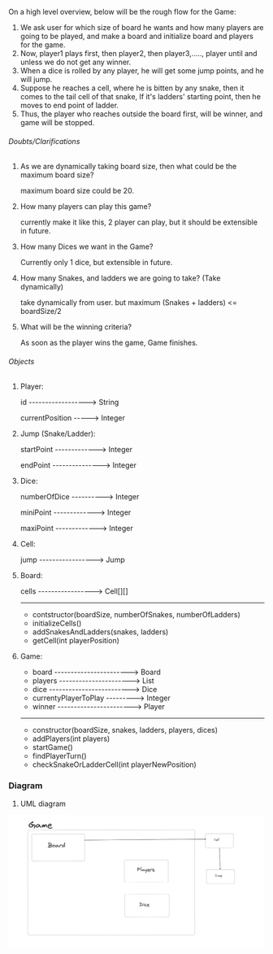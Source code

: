 On a high level overview, below will be the rough flow for the Game:
1. We ask user for which size of board he wants and how many players are going to be played, and make a board and initialize board and players for the game.
2. Now, player1 plays first, then player2, then player3,....., player until and unless we do not get any winner.
3. When a dice is rolled by any player, he will get some jump points, and he will jump.
4. Suppose he reaches a cell, where he is bitten by any snake, then it comes to the tail cell of that snake, If it's ladders' starting point, then he moves to end point of ladder.
5. Thus, the player who reaches outside the board first, will be winner, and game will be stopped.

###### Doubts/Clarifications
1. As we are dynamically taking board size, then what could be the maximum board size?
   
   maximum board size could be 20.

2. How many players can play this game?
    
    currently make it like this, 2 player can play, but it should be extensible in future.

3. How many Dices we want in the Game?

    Currently only 1 dice, but extensible in future.

4. How many Snakes, and ladders we are going to take? (Take dynamically)

    take dynamically from user. but maximum (Snakes + ladders) <= boardSize/2

5. What will be the winning criteria?
    
    As soon as the player wins the game, Game finishes.

###### Objects
1. Player:

    id ------------------> String

    currentPosition -----> Integer

2. Jump (Snake/Ladder):

    startPoint -------------> Integer

    endPoint ---------------> Integer

3. Dice:

    numberOfDice ----------> Integer

    miniPoint -------------> Integer

    maxiPoint -------------> Integer

4. Cell:

    jump -----------------> Jump

5. Board:

    cells -----------------> Cell[][]

    ------------------------------

    * contstructor(boardSize, numberOfSnakes, numberOfLadders)
    * initializeCells()
    * addSnakesAndLadders(snakes, ladders)
    * getCell(int playerPosition)

6. Game:
    * board  -----------------------> Board
    * players ----------------------> List<Player>               
    * dice -------------------------> Dice
    * currentyPlayerToPlay ---------> Integer
    * winner -----------------------> Player
    ----------------------------------
    * constructor(boardSize, snakes, ladders, players, dices)
    * addPlayers(int players)
    * startGame()
    * findPlayerTurn()
    * checkSnakeOrLadderCell(int playerNewPosition)


### Diagram
1. UML diagram

![UML Diagram](./SnakeAndLadder.png)
